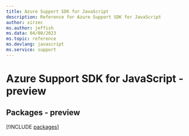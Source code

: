 ```yaml
---
title: Azure Support SDK for JavaScript
description: Reference for Azure Support SDK for JavaScript
author: xirzec
ms.author: jeffish
ms.data: 04/08/2023
ms.topic: reference
ms.devlang: javascript
ms.service: support
---
```

# Azure Support SDK for JavaScript - preview
## Packages - preview
[!INCLUDE [packages](support-index.md)]